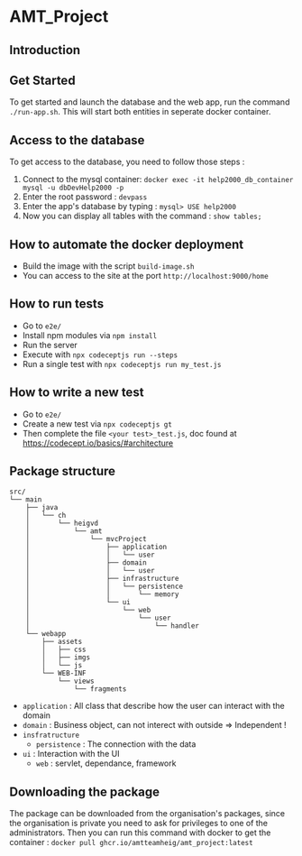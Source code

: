# AMT_Project

## Introduction

## Get Started

To get started and launch the database and the web app, run the command `./run-app.sh`. This will start both entities in seperate docker container.

## Access to the database

To get access to the database, you need to follow those steps : 

1. Connect to the mysql container: 
`docker exec -it help2000_db_container mysql -u dbDevHelp2000 -p`
2. Enter the root password : `devpass`
3. Enter the app's database by typing : `mysql> USE help2000`
4. Now you can display all tables with the command : `show tables;`

## How to automate the docker deployment

- Build the image with the script `build-image.sh`
- You can access to the site at the port `http://localhost:9000/home`

## How to run tests

- Go to `e2e/`
- Install npm modules via `npm install`
- Run the server
- Execute with `npx codeceptjs run --steps`
- Run a single test with `npx codeceptjs run my_test.js`

## How to write a new test

- Go to `e2e/`
- Create a new test via `npx codeceptjs gt`
- Then complete the file `<your test>_test.js`, doc found at https://codecept.io/basics/#architecture

## Package structure

```
src/
└── main
    ├── java
    │   └── ch
    │       └── heigvd
    │           └── amt
    │               └── mvcProject
    │                   ├── application
    │                   │   └── user
    │                   ├── domain
    │                   │   └── user
    │                   ├── infrastructure
    │                   │   └── persistence
    │                   │       └── memory
    │                   └── ui
    │                       └── web
    │                           └── user
    │                               └── handler
    └── webapp
        ├── assets
        │   ├── css
        │   ├── imgs
        │   └── js
        └── WEB-INF
            └── views
                └── fragments

```

- `application` : All class that describe how the user can interact with the
 domain
- `domain` : Business object, can not interect with outside => Independent !
- `insfratructure`
    - `persistence` : The connection with the data
- `ui` : Interaction with the UI
    - `web` : servlet, dependance, framework

## Downloading the package
The package can be downloaded from the organisation's packages, since the organisation is private you need to ask for privileges to one of the administrators. Then you can run this command with docker to get the container : `docker pull ghcr.io/amtteamheig/amt_project:latest`
